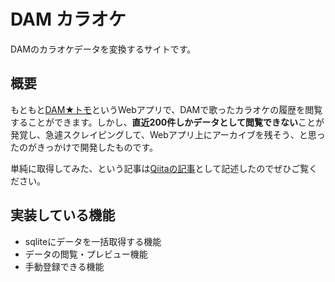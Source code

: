 # DAM カラオケ

DAMのカラオケデータを変換するサイトです。

## 概要

もともと[DAM★トモ](https://www.clubdam.com/member/)というWebアプリで、DAMで歌ったカラオケの履歴を閲覧することができます。しかし、**直近200件しかデータとして閲覧できない**ことが発覚し、急遽スクレイピングして、Webアプリ上にアーカイブを残そう、と思ったのがきっかけで開発したものです。

単純に取得してみた、という記事は[Qiitaの記事](https://qiita.com/KadoProG/items/0bfe392945968ec76204)として記述したのでぜひご覧ください。

## 実装している機能

- sqliteにデータを一括取得する機能
- データの閲覧・プレビュー機能
- 手動登録できる機能
